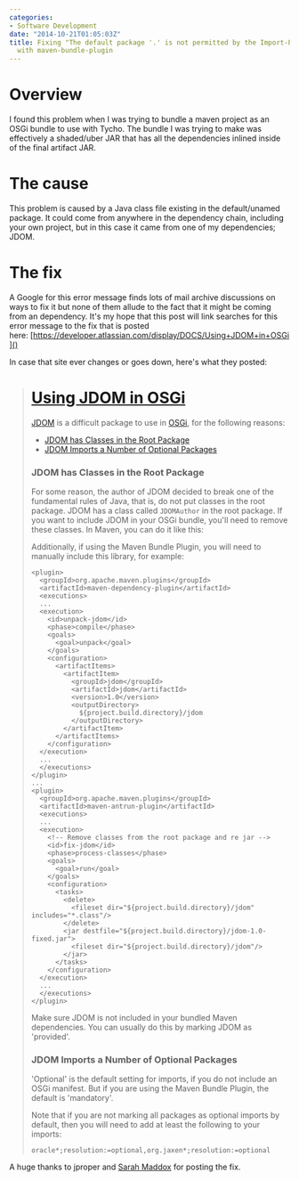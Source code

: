 ```yaml
---
categories:
- Software Development
date: "2014-10-21T01:05:03Z"
title: Fixing "The default package '.' is not permitted by the Import-Package syntax."
  with maven-bundle-plugin
---
```

# Overview

I found this problem when I was trying to bundle a maven project as an OSGi bundle to use with Tycho. The bundle I was trying to make was effectively a shaded/uber JAR that has all the dependencies inlined inside of the final artifact JAR.

# The cause

This problem is caused by a Java class file existing in the default/unamed package. It could come from anywhere in the dependency chain, including your own project, but in this case it came from one of my dependencies; JDOM.

# The fix

A Google for this error message finds lots of mail archive discussions on ways to fix it but none of them allude to the fact that it might be coming from an dependency. It's my hope that this post will link searches for this error message to the fix that is posted here: [https://developer.atlassian.com/display/DOCS/Using+JDOM+in+OSGi]()

In case that site ever changes or goes down, here's what they posted:

> # [Using JDOM in OSGi](https://developer.atlassian.com/display/DOCS/Using+JDOM+in+OSGi)
> 
> [JDOM](http://www.jdom.org/) is a difficult package to use in [OSGi](http://www.osgi.org/), for the following reasons:
> 
> 
> *   [JDOM has Classes in the Root Package](https://developer.atlassian.com/display/DOCS/Using+JDOM+in+OSGi?continue=https%3A%2F%2Fdeveloper.atlassian.com%2Fdisplay%2FDOCS%2FUsing%2BJDOM%2Bin%2BOSGi&application=dac#UsingJDOMinOSGi-JDOMhasClassesintheRootPackage)
> *   [JDOM Imports a Number of Optional Packages](https://developer.atlassian.com/display/DOCS/Using+JDOM+in+OSGi?continue=https%3A%2F%2Fdeveloper.atlassian.com%2Fdisplay%2FDOCS%2FUsing%2BJDOM%2Bin%2BOSGi&application=dac#UsingJDOMinOSGi-JDOMImportsaNumberofOptionalPackages)
> 
> ### JDOM has Classes in the Root Package
> 
> For some reason, the author of JDOM decided to break one of the fundamental rules of Java, that is, do not put classes in the root package. JDOM has a class called `JDOMAuthor` in the root package. If you want to include JDOM in your OSGi bundle, you'll need to remove these classes. In Maven, you can do it like this:
> 
> 
> Additionally, if using the Maven Bundle Plugin, you will need to manually include this library, for example:
> 
> ```
> <plugin>
>   <groupId>org.apache.maven.plugins</groupId>
>   <artifactId>maven-dependency-plugin</artifactId>
>   <executions>
> 	...
> 	<execution>
> 	  <id>unpack-jdom</id>
> 	  <phase>compile</phase>
> 	  <goals>
> 		<goal>unpack</goal>
> 	  </goals>
> 	  <configuration>
> 		<artifactItems>
> 		  <artifactItem>
> 			<groupId>jdom</groupId>
> 			<artifactId>jdom</artifactId>
> 			<version>1.0</version>
> 			<outputDirectory>
> 			  ${project.build.directory}/jdom
> 			</outputDirectory>
> 		  </artifactItem>
> 		</artifactItems>
> 	  </configuration>
> 	</execution>
> 	...
>   </executions>
> </plugin>
> ...
> <plugin>
>   <groupId>org.apache.maven.plugins</groupId>
>   <artifactId>maven-antrun-plugin</artifactId>
>   <executions>
> 	...
> 	<execution>
> 	  <!-- Remove classes from the root package and re jar -->
> 	  <id>fix-jdom</id>
> 	  <phase>process-classes</phase>
> 	  <goals>
> 		<goal>run</goal>
> 	  </goals>
> 	  <configuration>
> 		<tasks>
> 		  <delete>
> 			<fileset dir="${project.build.directory}/jdom" includes="*.class"/>
> 		  </delete>
> 		  <jar destfile="${project.build.directory}/jdom-1.0-fixed.jar">
> 			<fileset dir="${project.build.directory}/jdom"/>
> 		  </jar>
> 		</tasks>
> 	  </configuration>
> 	</execution>
> 	...
>   </executions>
> </plugin>
> ```
> 
> Make sure JDOM is not included in your bundled Maven dependencies. You can usually do this by marking JDOM as 'provided'.
> 
> ### JDOM Imports a Number of Optional Packages
> 
> 'Optional' is the default setting for imports, if you do not include an OSGi manifest. But if you are using the Maven Bundle Plugin, the default is 'mandatory'.
> 
> Note that if you are not marking all packages as optional imports by default, then you will need to add at least the following to your imports:
> 
> ```
> oracle*;resolution:=optional,org.jaxen*;resolution:=optional
> ```

A huge thanks to jproper and [Sarah Maddox](https://developer.atlassian.com/display/~smaddox) for posting the fix.
